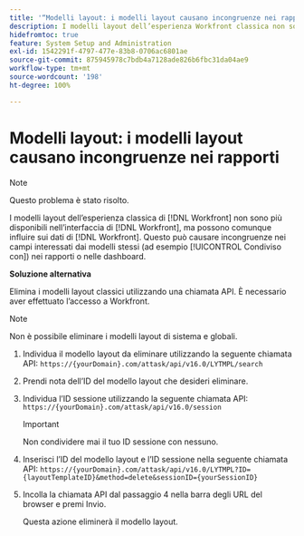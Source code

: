 ```yaml
---
title: '“Modelli layout: i modelli layout causano incongruenze nei rapporti”'
description: I modelli layout dell’esperienza Workfront classica non sono più disponibili nell’interfaccia di Workfront, ma possono comunque influire sui dati di Workfront. Questo può causare incongruenze nei campi interessati dai modelli stessi (ad esempio Condiviso con), nei rapporti o nelle dashboard.
hidefromtoc: true
feature: System Setup and Administration
exl-id: 1542291f-4797-477e-83b8-0706ac6801ae
source-git-commit: 875945978c7bdb4a7128ade826b6fbc31da04ae9
workflow-type: tm+mt
source-wordcount: '198'
ht-degree: 100%

---
```


# Modelli layout: i modelli layout causano incongruenze nei rapporti

<!--Can delete after 9/24/2024-->

>[!NOTE]
>
>Questo problema è stato risolto.

I modelli layout dell’esperienza classica di [!DNL Workfront] non sono più disponibili nell’interfaccia di [!DNL Workfront], ma possono comunque influire sui dati di [!DNL Workfront]. Questo può causare incongruenze nei campi interessati dai modelli stessi (ad esempio [!UICONTROL Condiviso con]) nei rapporti o nelle dashboard.

**Soluzione alternativa**

Elimina i modelli layout classici utilizzando una chiamata API. È necessario aver effettuato l’accesso a Workfront.

>[!NOTE]
>
>Non è possibile eliminare i modelli layout di sistema e globali.

1. Individua il modello layout da eliminare utilizzando la seguente chiamata API:
   `https://{yourDomain}.com/attask/api/v16.0/LYTMPL/search`
1. Prendi nota dell’ID del modello layout che desideri eliminare.
1. Individua l’ID sessione utilizzando la seguente chiamata API:
   `https://{yourDomain}.com/attask/api/v16.0/session`

   >[!IMPORTANT]
   >
   >Non condividere mai il tuo ID sessione con nessuno.

1. Inserisci l’ID del modello layout e l’ID sessione nella seguente chiamata API:
   `https://{yourDomain}.com/attask/api/v16.0/LYTMPL?ID={layoutTemplateID}&method=delete&sessionID={yourSessionID}`
1. Incolla la chiamata API dal passaggio 4 nella barra degli URL del browser e premi Invio.

   Questa azione eliminerà il modello layout.
